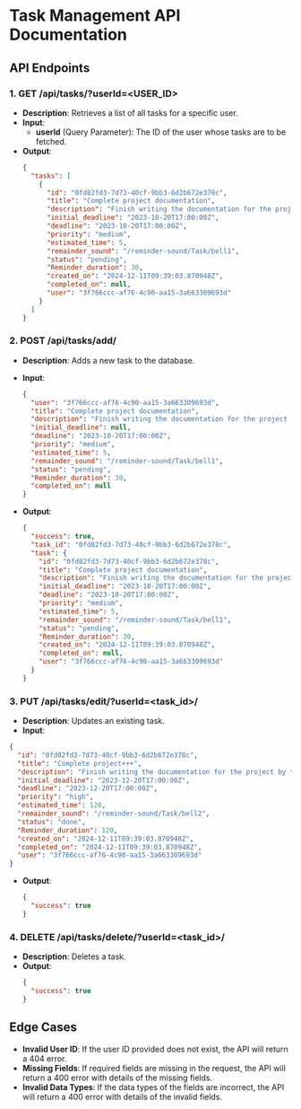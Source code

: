 # Task Management API Documentation

## API Endpoints

### 1. GET /api/tasks/?userId=<USER_ID>

- **Description**: Retrieves a list of all tasks for a specific user.
- **Input**:
  - **userId** (Query Parameter): The ID of the user whose tasks are to be fetched.
- **Output**:
  ```json
  {
    "tasks": [
      {
        "id": "0fd82fd3-7d73-40cf-9bb3-6d2b672e378c",
        "title": "Complete project documentation",
        "description": "Finish writing the documentation for the project by the end of the week.",
        "initial_deadline": "2023-10-20T17:00:00Z",
        "deadline": "2023-10-20T17:00:00Z",
        "priority": "medium",
        "estimated_time": 5,
        "remainder_sound": "/reminder-sound/Task/bell1",
        "status": "pending",
        "Reminder_duration": 30,
        "created_on": "2024-12-11T09:39:03.870948Z",
        "completed_on": null,
        "user": "3f766ccc-af76-4c90-aa15-3a663309693d"
      }
    ]
  }
  ```

### 2. POST /api/tasks/add/

- **Description**: Adds a new task to the database.
- **Input**:
  ```json
  {
    "user": "3f766ccc-af76-4c90-aa15-3a663309693d",
    "title": "Complete project documentation",
    "description": "Finish writing the documentation for the project by the end of the week.",
    "initial_deadline": null,
    "deadline": "2023-10-20T17:00:00Z",
    "priority": "medium",
    "estimated_time": 5,
    "remainder_sound": "/reminder-sound/Task/bell1",
    "status": "pending",
    "Reminder_duration": 30,
    "completed_on": null
  }
  ```
- **Output**:

  ```json
  {
    "success": true,
    "task_id": "0fd82fd3-7d73-40cf-9bb3-6d2b672e378c",
    "task": {
      "id": "0fd82fd3-7d73-40cf-9bb3-6d2b672e378c",
      "title": "Complete project documentation",
      "description": "Finish writing the documentation for the project by the end of the week.",
      "initial_deadline": "2023-10-20T17:00:00Z",
      "deadline": "2023-10-20T17:00:00Z",
      "priority": "medium",
      "estimated_time": 5,
      "remainder_sound": "/reminder-sound/Task/bell1",
      "status": "pending",
      "Reminder_duration": 30,
      "created_on": "2024-12-11T09:39:03.870948Z",
      "completed_on": null,
      "user": "3f766ccc-af76-4c90-aa15-3a663309693d"
    }
  }
  ```

### 3. PUT /api/tasks/edit/?userId=<task_id>/

- **Description**: Updates an existing task.
- **Input**:

```json
{
  "id": "0fd82fd3-7d73-40cf-9bb3-6d2b672e378c",
  "title": "Complete project+++",
  "description": "Finish writing the documentation for the project by the end of the week.+++",
  "initial_deadline": "2023-12-20T17:00:00Z",
  "deadline": "2023-12-20T17:00:00Z",
  "priority": "high",
  "estimated_time": 120,
  "remainder_sound": "/reminder-sound/Task/bell2",
  "status": "done",
  "Reminder_duration": 120,
  "created_on": "2024-12-11T09:39:03.870948Z",
  "completed_on": "2024-12-11T09:39:03.870948Z",
  "user": "3f766ccc-af76-4c90-aa15-3a663309693d"
}
```

- **Output**:
  ```json
  {
    "success": true
  }
  ```

### 4. DELETE /api/tasks/delete/?userId=<task_id>/

- **Description**: Deletes a task.
- **Output**:
  ```json
  {
    "success": true
  }
  ```

## Edge Cases

- **Invalid User ID**: If the user ID provided does not exist, the API will return a 404 error.
- **Missing Fields**: If required fields are missing in the request, the API will return a 400 error with details of the missing fields.
- **Invalid Data Types**: If the data types of the fields are incorrect, the API will return a 400 error with details of the invalid fields.
